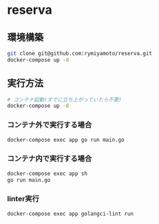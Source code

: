# reserva

## 環境構築

```sh
git clone git@github.com:rymiyamoto/reserva.git
docker-compose up -d
```

## 実行方法

```sh
# コンテナ起動(すでに立ち上がっていたら不要)
docker-compose up -d
```

### コンテナ外で実行する場合

```sh
docker-compose exec app go run main.go
```

### コンテナ内で実行する場合

```sh
docker-compose exec app sh
go run main.go
```

### linter実行

```sh
docker-compose exec app golangci-lint run
```
